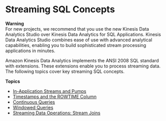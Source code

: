 # Streaming SQL Concepts<a name="streaming-sql-concepts"></a>

**Warning**  
For new projects, we recommend that you use the new Kinesis Data Analytics Studio over Kinesis Data Analytics for SQL Applications\. Kinesis Data Analytics Studio combines ease of use with advanced analytical capabilities, enabling you to build sophisticated stream processing applications in minutes\.

Amazon Kinesis Data Analytics implements the ANSI 2008 SQL standard with extensions\. These extensions enable you to process streaming data\. The following topics cover key streaming SQL concepts\.

**Topics**
+ [In\-Application Streams and Pumps](streams-pumps.md)
+ [Timestamps and the ROWTIME Column](timestamps-rowtime-concepts.md)
+ [Continuous Queries](continuous-queries-concepts.md)
+ [Windowed Queries](windowed-sql.md)
+ [Streaming Data Operations: Stream Joins](stream-joins-concepts.md)

